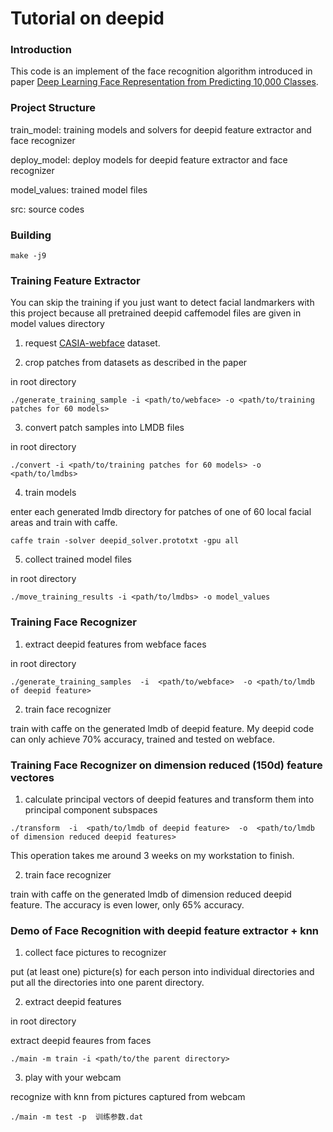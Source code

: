 # Tutorial on deepid
### Introduction

This code is an implement of the face recognition algorithm introduced in paper [Deep Learning Face Representation from Predicting 10,000 Classes](http://mmlab.ie.cuhk.edu.hk/pdf/YiSun_CVPR14.pdf).

### Project Structure

train_model:  training models and solvers for deepid feature extractor and face recognizer

deploy_model: deploy models for deepid feature extractor and face recognizer

model_values: trained model files

src: source codes

### Building

```Shell
make -j9
```

### Training Feature Extractor

You can skip the training if you just want to detect facial landmarkers with this project because all pretrained deepid caffemodel files are given in model values directory
1. request [CASIA-webface](www.cbsr.ia.ac.cn/english/CASIA-WebFace-Database.html) dataset.

2. crop patches from datasets as described in the paper

in root directory

```Shell
./generate_training_sample -i <path/to/webface> -o <path/to/training patches for 60 models>
```
3. convert patch samples into LMDB files

in root directory

```Shell
./convert -i <path/to/training patches for 60 models> -o <path/to/lmdbs>
```

4. train models

enter each generated lmdb directory for patches of one of 60 local facial areas and train with caffe.

```Shell
caffe train -solver deepid_solver.prototxt -gpu all
```

5. collect trained model files

in root directory

```Shell
./move_training_results -i <path/to/lmdbs> -o model_values
```

### Training Face Recognizer

1. extract deepid features from webface faces

in root directory

```Shell
./generate_training_samples  -i  <path/to/webface>  -o <path/to/lmdb of deepid feature>
```

2. train face recognizer

train with caffe on the generated lmdb of deepid feature. My deepid code can only achieve 70% accuracy, trained and tested on webface.

### Training Face Recognizer on dimension reduced (150d) feature vectores

1. calculate principal vectors of deepid features and transform them into principal component subspaces

```Shell
./transform  -i  <path/to/lmdb of deepid feature>  -o  <path/to/lmdb of dimension reduced deepid features>
```

This operation takes me around 3 weeks on my workstation to finish.

2. train face recognizer

train with caffe on the generated lmdb of dimension reduced deepid feature. The accuracy is even lower, only 65% accuracy.

### Demo of Face Recognition with deepid feature extractor + knn

1. collect face pictures to recognizer

put (at least one) picture(s) for each person into individual directories and put all the directories into one parent directory.

2.  extract deepid features

in root directory

extract deepid feaures from faces

```Shell
./main -m train -i <path/to/the parent directory>
```

3. play with your webcam

recognize with knn from pictures captured from webcam

```Shell
./main -m test -p  训练参数.dat
```
